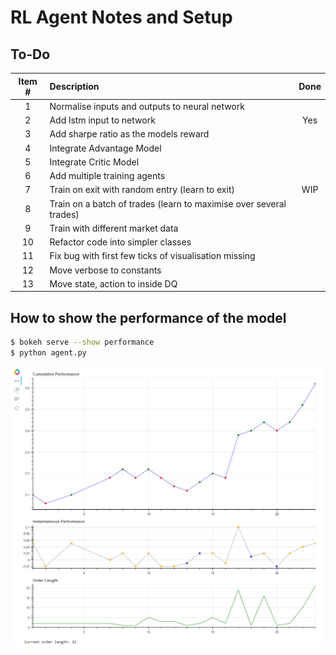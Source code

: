 # RL Agent Notes and Setup


## To-Do

|Item #| Description                                                        | Done|
|:---: | :---------------------------------------------------------------   |:---:|
|1     | Normalise inputs and outputs to neural network                     |     |
|2     | Add lstm input to network                                          | Yes |
|3     | Add sharpe ratio as the models reward                              |     |
|4     | Integrate Advantage Model                                          |     |
|5     | Integrate Critic Model                                             |     |
|6     | Add multiple training agents                                       |     |
|7     | Train on exit with random entry (learn to exit)                    | WIP |
|8     | Train on a batch of trades (learn to maximise over several trades) |     |
|9     | Train with different market data                                   |     |
|10    | Refactor code into simpler classes                                 |     |
|11    | Fix bug with first few ticks of visualisation missing              |     |
|12    | Move verbose to constants                                          |     |
|13    | Move state, action to inside DQ                                    |     |

## How to show the performance of the model

```bash
$ bokeh serve --show performance
$ python agent.py
```

![Bokeh](../misc/bokeh_performance.PNG)
